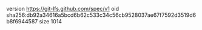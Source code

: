 version https://git-lfs.github.com/spec/v1
oid sha256:db92a34616a5bcd6b62c533c34c56cb9528037ae67f7592d3519d6b8f6944587
size 1014
